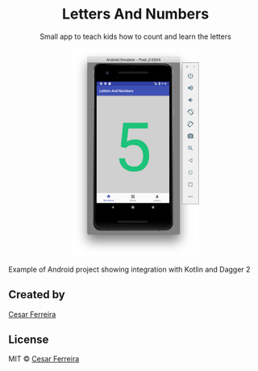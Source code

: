 <!-- <p align="center"><img width="200"src="extras/walk.gif"></p> -->
<h1 align="center">Letters And Numbers</h1>
<p align="center">Small app to teach kids how to count and learn the letters</p>

<p align="center">
  <img src="extras/ss.png" width="50%" />
</p>

Example of Android project showing integration with Kotlin and Dagger 2

## Created by
[Cesar Ferreira](https://cesarferreira.com)

## License
MIT © [Cesar Ferreira](http://cesarferreira.com)
